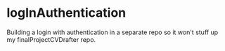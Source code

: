 # logInAuthentication
Building a login with authentication in a separate repo so it won't stuff up my finalProjectCVDrafter repo.
